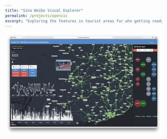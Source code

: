 ```yaml
---
title: "Sina Weibo Visual Explorer"
permalink: /projects/openvis
excerpt: "Exploring the features in tourist areas for who getting ready for a travel. <img src='/images/weibo_vis.png' width='600px'>"
---
```


<img src='/images/weibo_vis.png'>